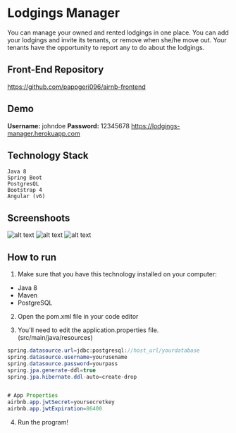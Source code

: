# Lodgings Manager
You can manage your owned and rented lodgings in one place. You can add your lodgings and invite its tenants, or remove when she/he move out. Your tenants have the opportunity to report any to do about the lodgings.

## Front-End Repository
https://github.com/pappgeri096/airnb-frontend

## Demo
**Username:** johndoe
**Password:** 12345678
https://lodgings-manager.herokuapp.com

## Technology Stack
```
Java 8
Spring Boot
PostgresQL
Bootstrap 4
Angular (v6)
```
## Screenshoots
![alt text](http://www.kepfeltoltes.eu/images/2019/03/648screencapture_localhos.png)
![alt text](http://www.kepfeltoltes.eu/images/2019/03/708screencapture_localhos.png)
![alt text](http://www.kepfeltoltes.eu/images/2019/03/685screencapture_localhos.png)

## How to run
1. Make sure that you have this technology installed on your computer:
- Java 8
- Maven
- PostgreSQL

2. Open the pom.xml file in your code editor

3. You'll need to edit the application.properties file. (src/main/java/resources)
```java
spring.datasource.url=jdbc:postgresql://host_url/yourdatabase
spring.datasource.username=yourusename
spring.datasource.password=yourpass
spring.jpa.generate-ddl=true
spring.jpa.hibernate.ddl-auto=create-drop


# App Properties
airbnb.app.jwtSecret=yoursecretkey
airbnb.app.jwtExpiration=86400
```
4. Run the program!


